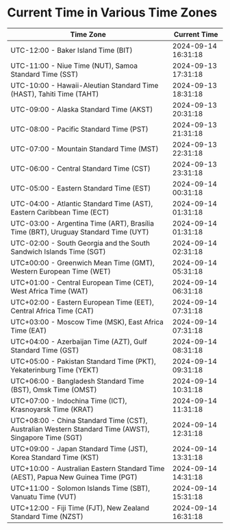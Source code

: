 # Current Time in Various Time Zones

| Time Zone | Current Time |
|-----------|--------------|
| UTC-12:00 - Baker Island Time (BIT) | 2024-09-14 16:31:18 |
| UTC-11:00 - Niue Time (NUT), Samoa Standard Time (SST) | 2024-09-13 17:31:18 |
| UTC-10:00 - Hawaii-Aleutian Standard Time (HAST), Tahiti Time (TAHT) | 2024-09-13 18:31:18 |
| UTC-09:00 - Alaska Standard Time (AKST) | 2024-09-13 20:31:18 |
| UTC-08:00 - Pacific Standard Time (PST) | 2024-09-13 21:31:18 |
| UTC-07:00 - Mountain Standard Time (MST) | 2024-09-13 22:31:18 |
| UTC-06:00 - Central Standard Time (CST) | 2024-09-13 23:31:18 |
| UTC-05:00 - Eastern Standard Time (EST) | 2024-09-14 00:31:18 |
| UTC-04:00 - Atlantic Standard Time (AST), Eastern Caribbean Time (ECT) | 2024-09-14 01:31:18 |
| UTC-03:00 - Argentina Time (ART), Brasília Time (BRT), Uruguay Standard Time (UYT) | 2024-09-14 01:31:18 |
| UTC-02:00 - South Georgia and the South Sandwich Islands Time (SGT) | 2024-09-14 02:31:18 |
| UTC±00:00 - Greenwich Mean Time (GMT), Western European Time (WET) | 2024-09-14 05:31:18 |
| UTC+01:00 - Central European Time (CET), West Africa Time (WAT) | 2024-09-14 06:31:18 |
| UTC+02:00 - Eastern European Time (EET), Central Africa Time (CAT) | 2024-09-14 07:31:18 |
| UTC+03:00 - Moscow Time (MSK), East Africa Time (EAT) | 2024-09-14 07:31:18 |
| UTC+04:00 - Azerbaijan Time (AZT), Gulf Standard Time (GST) | 2024-09-14 08:31:18 |
| UTC+05:00 - Pakistan Standard Time (PKT), Yekaterinburg Time (YEKT) | 2024-09-14 09:31:18 |
| UTC+06:00 - Bangladesh Standard Time (BST), Omsk Time (OMST) | 2024-09-14 10:31:18 |
| UTC+07:00 - Indochina Time (ICT), Krasnoyarsk Time (KRAT) | 2024-09-14 11:31:18 |
| UTC+08:00 - China Standard Time (CST), Australian Western Standard Time (AWST), Singapore Time (SGT) | 2024-09-14 12:31:18 |
| UTC+09:00 - Japan Standard Time (JST), Korea Standard Time (KST) | 2024-09-14 13:31:18 |
| UTC+10:00 - Australian Eastern Standard Time (AEST), Papua New Guinea Time (PGT) | 2024-09-14 14:31:18 |
| UTC+11:00 - Solomon Islands Time (SBT), Vanuatu Time (VUT) | 2024-09-14 15:31:18 |
| UTC+12:00 - Fiji Time (FJT), New Zealand Standard Time (NZST) | 2024-09-14 16:31:18 |
